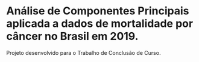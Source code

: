 # Análise de Componentes Principais aplicada a dados de mortalidade por câncer no Brasil em 2019.
Projeto desenvolvido para o Trabalho de Conclusão de Curso.
